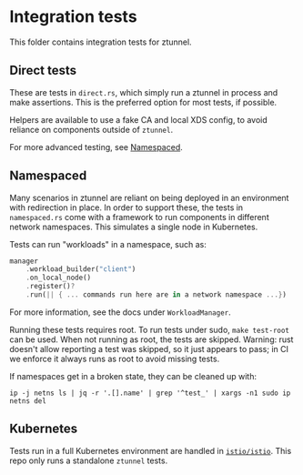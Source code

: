 # Integration tests

This folder contains integration tests for ztunnel.

## Direct tests

These are tests in `direct.rs`, which simply run a ztunnel in process and make assertions.
This is the preferred option for most tests, if possible.

Helpers are available to use a fake CA and local XDS config, to avoid reliance on components outside of `ztunnel`.

For more advanced testing, see [Namespaced](#namespaced).

## Namespaced

Many scenarios in ztunnel are reliant on being deployed in an environment with redirection in place.
In order to support these, the tests in `namespaced.rs` come with a framework to run components in different network namespaces.
This simulates a single node in Kubernetes.

Tests can run "workloads" in a namespace, such as:

```rust
manager
    .workload_builder("client")
    .on_local_node()
    .register()?
    .run(|| { ... commands run here are in a network namespace ...})
```

For more information, see the docs under `WorkloadManager`.

Running these tests requires root. To run tests under sudo, `make test-root` can be used.
When not running as root, the tests are skipped.
Warning: rust doesn't allow reporting a test was skipped, so it just appears to pass; in CI we enforce it always runs as root to avoid missing tests.

If namespaces get in a broken state, they can be cleaned up with:

```shell
ip -j netns ls | jq -r '.[].name' | grep '^test_' | xargs -n1 sudo ip netns del
```

## Kubernetes

Tests run in a full Kubernetes environment are handled in [`istio/istio`](https://github.com/istio/istio).
This repo only runs a standalone `ztunnel` tests.
